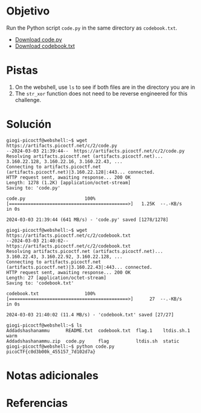 # Objetivo
Run the Python script `code.py` in the same directory as `codebook.txt`.

- [Download code.py](https://artifacts.picoctf.net/c/2/code.py)
- [Download codebook.txt](https://artifacts.picoctf.net/c/2/codebook.txt)
# Pistas
1. On the webshell, use `ls` to see if both files are in the directory you are in
2. The `str_xor` function does not need to be reverse engineered for this challenge.
# Solución
```
giogi-picoctf@webshell:~$ wget https://artifacts.picoctf.net/c/2/code.py
--2024-03-03 21:39:44--  https://artifacts.picoctf.net/c/2/code.py
Resolving artifacts.picoctf.net (artifacts.picoctf.net)... 3.160.22.128, 3.160.22.16, 3.160.22.43, ...
Connecting to artifacts.picoctf.net (artifacts.picoctf.net)|3.160.22.128|:443... connected.
HTTP request sent, awaiting response... 200 OK
Length: 1278 (1.2K) [application/octet-stream]
Saving to: 'code.py'

code.py                      100%[============================================>]   1.25K  --.-KB/s    in 0s      

2024-03-03 21:39:44 (641 MB/s) - 'code.py' saved [1278/1278]

giogi-picoctf@webshell:~$ wget https://artifacts.picoctf.net/c/2/codebook.txt
--2024-03-03 21:40:02--  https://artifacts.picoctf.net/c/2/codebook.txt
Resolving artifacts.picoctf.net (artifacts.picoctf.net)... 3.160.22.43, 3.160.22.92, 3.160.22.128, ...
Connecting to artifacts.picoctf.net (artifacts.picoctf.net)|3.160.22.43|:443... connected.
HTTP request sent, awaiting response... 200 OK
Length: 27 [application/octet-stream]
Saving to: 'codebook.txt'

codebook.txt                 100%[============================================>]      27  --.-KB/s    in 0s      

2024-03-03 21:40:02 (11.4 MB/s) - 'codebook.txt' saved [27/27]

giogi-picoctf@webshell:~$ ls
Addadshashanammu      README.txt  codebook.txt  flag.1    ltdis.sh.1  warm
Addadshashanammu.zip  code.py     flag          ltdis.sh  static
giogi-picoctf@webshell:~$ python code.py
picoCTF{c0d3b00k_455157_7d102d7a}
```
# Notas adicionales
# Referencias